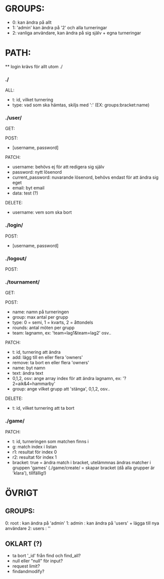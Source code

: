 # GROUPS:
* 0: kan ändra på allt
* 1: 'admin' kan ändra på '2' och alla turneringar
* 2: vanliga användare, kan ändra på sig själv + egna turneringar

# PATH:
** login krävs för allt utom ./

### ./
ALL:
* t: id, vilket turnering
* type: vad som ska hämtas, skiljs med ':' (EX: groups:bracket:name)

### ./user/
GET:

POST: 
* [username, password]

PATCH:
* username: behövs ej för att redigera sig själv
* password: nytt lösenord
* current_password: nuvarande lösenord, behövs endast för att ändra sig eget
* email: byt email
* data: test (?)

DELETE:
* username: vem som ska bort

### ./login/
POST:
* [username, password]

### ./logout/
POST:

### ./tournament/
GET:

POST: 
* name: namn på turneringen
* group: max antal per grupp
* type: 0 = semi, 1 = kvarts, 2 = åttondels
* rounds: antal möten per grupp
* team: lagnamn, ex: 'team=lag1&team=lag2' osv..

PATCH:
* t: id, turnering att ändra
* add: lägg till en eller flera 'owners'
* remove: ta bort en eller flera 'owners'
* name: byt namn
* text: ändra text
* 0,1,2, osv: ange array index för att ändra lagnamn, ex: '?2=aik&4=hammarby'
* group: ange vilket grupp att 'stänga', 0,1,2, osv..

DELETE:
* t: id, vilket turnering att ta bort

### ./game/
PATCH:
* t: id, turneringen som matchen finns i
* g: match index i listan
* r1: resultat för index 0
* r2: resultat för index 1
* bracket: true = ändra match i bracket, utelämmnas ändras matcher i gruppen 'games'
(./game/create/ = skapar bracket (då alla grupper är 'klara'), tillfällig!)









# ÖVRIGT

## GROUPS:
0: root : kan ändra på 'admin'
1: admin : kan ändra på 'users' + lägga till nya användare
2: users : ''

## OKLART (?)
* ta bort '_id' från find och find_all?
* null eller "null" för input?
* request limit?
* findandmodify?